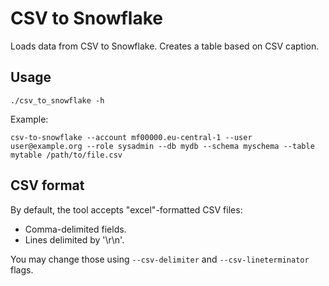 # CSV to Snowflake

Loads data from CSV to Snowflake. Creates a table based on CSV caption. 

## Usage

```
./csv_to_snowflake -h
```

Example:

```
csv-to-snowflake --account mf00000.eu-central-1 --user user@example.org --role sysadmin --db mydb --schema myschema --table mytable /path/to/file.csv
```

## CSV format

By default, the tool accepts "excel"-formatted CSV files:
* Comma-delimited fields.
* Lines delimited by '\r\n'.

You may change those using `--csv-delimiter` and `--csv-lineterminator` flags.
